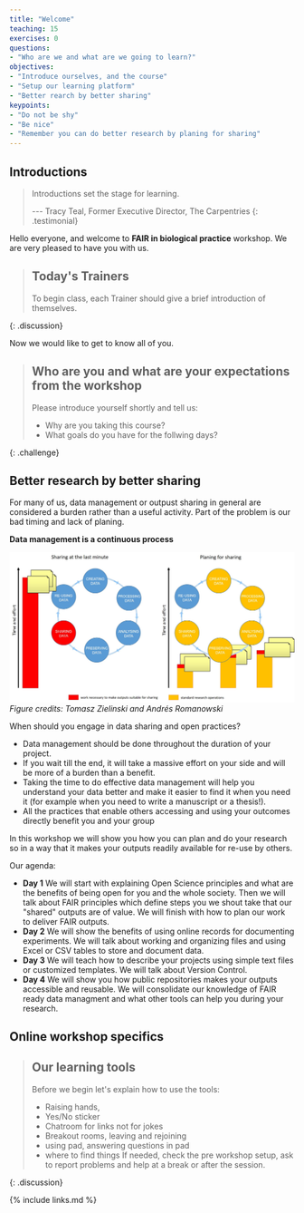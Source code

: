 ```yaml
---
title: "Welcome"
teaching: 15
exercises: 0
questions:
- "Who are we and what are we going to learn?"
objectives:
- "Introduce ourselves, and the course"
- "Setup our learning platform"
- "Better rearch by better sharing"
keypoints:
- "Do not be shy"
- "Be nice"
- "Remember you can do better research by planing for sharing"
---
```


## Introductions

> Introductions set the stage for learning.
>
> --- Tracy Teal, Former Executive Director, The Carpentries
{: .testimonial}

Hello everyone, and welcome to **FAIR in biological practice** workshop.
We are very pleased to have you with us.

> ## Today's Trainers
>
> To begin class, each Trainer should give a brief introduction of themselves.
>
{: .discussion}

Now we would like to get to know all of you.

> ## Who are you and what are your expectations from the workshop
>
> Please introduce yourself shortly and tell us:
>
> * Why are you taking this course?
> * What goals do you have for the follwing days?
>
{: .challenge}

## Better research by better sharing

For many of us, data management or outpust sharing in general
are considered a burden rather than a useful activity. Part of the problem
is our bad timing and lack of planing.

**Data management is a continuous process**

![Figure 5.2. Sharing as part of the workflow](../fig/01-sharing_as_part_of_workflow.jpg)
*Figure credits: Tomasz Zielinski and Andrés Romanowski*

When should you engage in data sharing and open practices?
* Data management should be done throughout the duration of your project.
* If you wait till the end, it will take a massive effort on your side and will be more of a burden than a benefit.
* Taking the time to do effective data management will help you understand your data better and make it easier to find it when you need it (for example when you need to write a manuscript or a thesis!).
* All the practices that enable others accessing and using your outcomes directly
benefit you and your group

In this workshop we will show you how you can plan and do your research so
in a way that it makes your outputs readily available for re-use by others.

Our agenda:
* **Day 1**
We will start with explaining Open Science principles and what are
the benefits of being open for you and the whole society.
Then we will talk about FAIR principles which define steps you we shout take
that our "shared" outputs are of value.
We will finish with how to plan our work to deliver FAIR outputs.
* **Day 2**
We will show the benefits of using online records for documenting experiments.
We will talk about working and organizing files and using Excel or CSV tables
to store and document data.
* **Day 3**
We will teach how to describe your projects using simple text files or customized templates.
We will talk about Version Control.
* **Day 4**
We will show you how public repositories makes your outputs accessible and reusable.
We will consolidate our knowledge of FAIR ready data managment and what
other tools can help you during your research.




## Online workshop specifics

> ## Our learning tools
>
> Before we begin let's explain how to use the tools:
> * Raising hands,
> * Yes/No sticker
> * Chatroom for links not for jokes
> * Breakout rooms, leaving and rejoining
> * using pad, answering questions in pad
> * where to find things
> If needed, check the pre workshop setup, ask to report problems
> and help at a break or after the session.
>
{: .discussion}

{% include links.md %}

